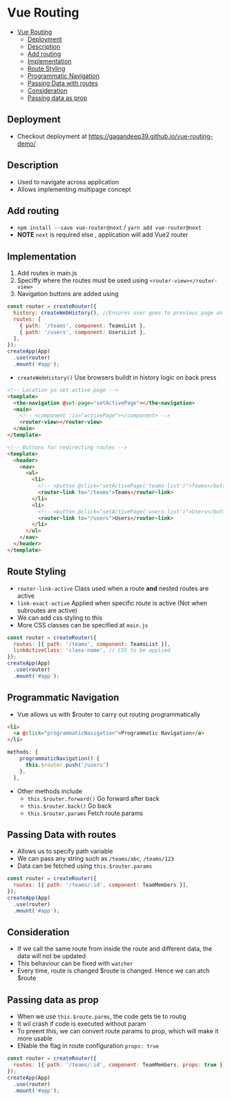 # Vue Routing

- [Vue Routing](#vue-routing)
  - [Deployment](#deployment)
  - [Description](#description)
  - [Add routing](#add-routing)
  - [Implementation](#implementation)
  - [Route Styling](#route-styling)
  - [Programmatic Navigation](#programmatic-navigation)
  - [Passing Data with routes](#passing-data-with-routes)
  - [Consideration](#consideration)
  - [Passing data as prop](#passing-data-as-prop)

## Deployment

- Checkout deployment at https://gagandeep39.github.io/vue-routing-demo/

## Description

- Used to navigate across application
- Allows implementing multipage concept

## Add routing

- `npm install --save vue-router@next` / `yarn add vue-router@next`
- **NOTE** `next` is required else , application will add Vue2 router

## Implementation

1. Add routes in main.js
2. Speciffy where the routes must be used using `<router-view></router-view>`
3. Navigation buttons are added using <routerLink to='path'></routerLink>

```js
const router = createRouter({
  history: createWebHistory(), //Ensures user goes to previous page on back press
  routes: [
    { path: '/teams', component: TeamsList },
    { path: '/users', component: UsersList },
  ],
});
createApp(App)
  .use(router)
  .mount('#app');
```

- `createWebHistory()` Use browsers buildt in history logic on back press

```html
<!-- Location yo set active page -->
<template>
  <the-navigation @set-page="setActivePage"></the-navigation>
  <main>
    <!-- <component :is="activePage"></component> -->
    <router-view></router-view>
  </main>
</template>
```

```html
<!-- Buttons for redirecting routes -->
<template>
  <header>
    <nav>
      <ul>
        <li>
          <!-- <button @click="setActivePage('teams-list')">Teams</button> -->
          <router-link to="/teams">Teams</router-link>
        </li>
        <li>
          <!-- <button @click="setActivePage('users-list')">Users</button> -->
          <router-link to="/users">Users</router-link>
        </li>
      </ul>
    </nav>
  </header>
</template>
```

## Route Styling

- `router-link-active` Class used when a route **and** nested routes are active
- `link-exact-active` Applied when specific route is active (Not when subroutes are active)
- We can add css styling to this
- More CSS classes can be specified at `main.js`

```js
const router = createRouter({
  routes: [{ path: '/teams', component: TeamsList }],
  linkActiveClass: 'class-name', // CSS to be applied
});
createApp(App)
  .use(router)
  .mount('#app');
```

## Programmatic Navigation

- Vue allows us with \$router to carry out routing programmatically

```html
<li>
  <a @click="programmaticNavigation">Programmatic Navigation</a>
</li>
```

```js
methods: {
    programmaticNavigation() {
      this.$router.push('/users')
    },
  },
```

- Other methods include
  - `this.$router.forward()` Go forward after back
  - `this.$router.back()` Go back
  - `this.$router.params` Fetch route params

## Passing Data with routes

- Allows us to specify path variable
- We can pass any string such as `/teams/abc`, `/teams/123`
- Data can be fetched using `this.$router.params`

```js
const router = createRouter({
  routes: [{ path: '/teams/:id', component: TeamMembers }],
});
createApp(App)
  .use(router)
  .mount('#app');
```

## Consideration

- If we call the same route from inside the route and different data, the data will not be updated
- This behaviour can be fixed with `watcher`
- Every time, route is changed $route is changed. Hence we can atch $route

## Passing data as prop

- When we use `this.$route.parms`, the code gets tie to routig
- It wil crash if code is executed without param
- To preent this, we can convert route params to prop, which will make it more usable
- ENable the flag in route configuration `props: true`

```js
const router = createRouter({
  routes: [{ path: '/teams/:id', component: TeamMembers, props: true }],
});
createApp(App)
  .use(router)
  .mount('#app');
```
